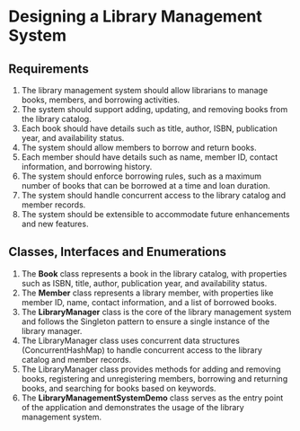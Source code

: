 # Designing a Library Management System

## Requirements
1. The library management system should allow librarians to manage books, members, and borrowing activities.
2. The system should support adding, updating, and removing books from the library catalog.
3. Each book should have details such as title, author, ISBN, publication year, and availability status.
4. The system should allow members to borrow and return books.
5. Each member should have details such as name, member ID, contact information, and borrowing history.
6. The system should enforce borrowing rules, such as a maximum number of books that can be borrowed at a time and loan duration.
7. The system should handle concurrent access to the library catalog and member records.
8. The system should be extensible to accommodate future enhancements and new features.



## Classes, Interfaces and Enumerations
1. The **Book** class represents a book in the library catalog, with properties such as ISBN, title, author, publication year, and availability status.
2. The **Member** class represents a library member, with properties like member ID, name, contact information, and a list of borrowed books.
3. The **LibraryManager** class is the core of the library management system and follows the Singleton pattern to ensure a single instance of the library manager.
4. The LibraryManager class uses concurrent data structures (ConcurrentHashMap) to handle concurrent access to the library catalog and member records.
5. The LibraryManager class provides methods for adding and removing books, registering and unregistering members, borrowing and returning books, and searching for books based on keywords.
6. The **LibraryManagementSystemDemo** class serves as the entry point of the application and demonstrates the usage of the library management system.